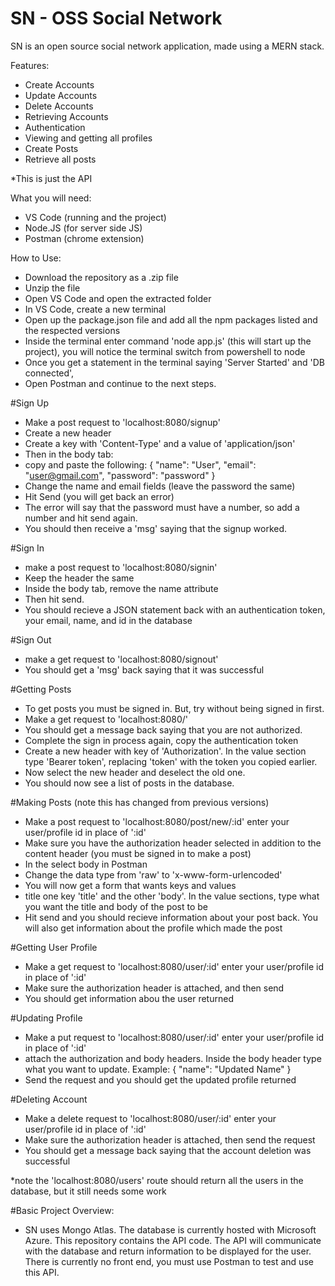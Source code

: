 # SN - OSS Social Network
SN is an open source social network application, made using a MERN stack.

Features:
- Create Accounts
- Update Accounts
- Delete Accounts
- Retrieving Accounts
- Authentication
- Viewing and getting all profiles
- Create Posts
- Retrieve all posts

*This is just the API

What you will need:
- VS Code (running and the project)
- Node.JS (for server side JS)
- Postman (chrome extension)

How to Use:
- Download the repository as a .zip file
- Unzip the file
- Open VS Code and open the extracted folder
- In VS Code, create a new terminal
- Open up the package.json file and add all the npm packages listed and the respected versions
- Inside the terminal enter command 'node app.js' (this will start up the project), you will notice the terminal switch from powershell to node
- Once you get a statement in the terminal saying 'Server Started' and 'DB connected',
- Open Postman and continue to the next steps.

#Sign Up
- Make a post request to 'localhost:8080/signup'
- Create a new header
- Create a key with 'Content-Type' and a value of 'application/json'
- Then in the body tab:
- copy and paste the following:
{
	"name": "User",
	"email": "user@gmail.com",
	"password": "password"
}
- Change the name and email fields (leave the password the same)
- Hit Send (you will get back an error)
- The error will say that the password must have a number, so add a number and hit send again.
- You should then receive a 'msg' saying that the signup worked.

#Sign In
- make a post request to 'localhost:8080/signin'
- Keep the header the same
- Inside the body tab, remove the name attribute
- Then hit send.
- You should recieve a JSON statement back with an authentication token, your email, name, and id in the database

#Sign Out
- make a get request to 'localhost:8080/signout'
- You should get a 'msg' back saying that it was successful

#Getting Posts
- To get posts you must be signed in. But, try without being signed in first.
- Make a get request to 'localhost:8080/'
- You should get a message back saying that you are not authorized.
- Complete the sign in process again, copy the authentication token
- Create a new header with key of 'Authorization'. In the value section type 'Bearer token', replacing 'token' with the token you copied earlier.
- Now select the new header and deselect the old one.
- You should now see a list of posts in the database.

#Making Posts (note this has changed from previous versions)
- Make a post request to 'localhost:8080/post/new/:id'
enter your user/profile id in place of ':id'
- Make sure you have the authorization header selected in addition to the content header (you must be signed in to make a post)
- In the select body in Postman
- Change the data type from 'raw' to 'x-www-form-urlencoded'
- You will now get a form that wants keys and values
- title one key 'title' and the other 'body'. In the value sections, type what you want the title and body of the post to be
- Hit send and you should recieve information about your post back. You will also get information about the profile which made the post

#Getting User Profile
- Make a get request to 'localhost:8080/user/:id'
 enter your user/profile id in place of ':id'
- Make sure the authorization header is attached, and then send
- You should get information abou the user returned

#Updating Profile
- Make a put request to 'localhost:8080/user/:id'
 enter your user/profile id in place of ':id'
- attach the authorization and body headers. Inside the body header type what you want to update. Example:
{
	"name": "Updated Name"
}
- Send the request and you should get the updated profile returned

#Deleting Account
- Make a delete request to 'localhost:8080/user/:id'
 enter your user/profile id in place of ':id'
- Make sure the authorization header is attached, then send the request
- You should get a message back saying that the account deletion was successful

*note the 'localhost:8080/users' route should return all the users in the database, but it still needs some work

#Basic Project Overview:
- SN uses Mongo Atlas. The database is currently hosted with Microsoft Azure. This repository contains the API code. The API will communicate with the database and return information to be displayed for the user. There is currently no front end, you must use Postman to test and use this API.
